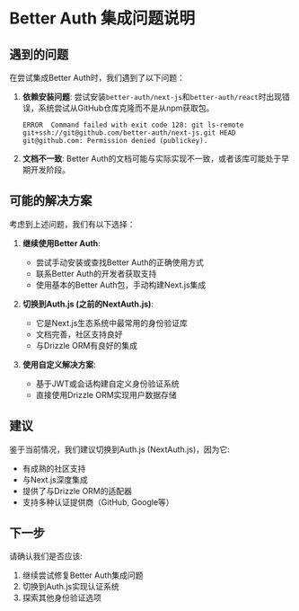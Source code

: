 # Better Auth 集成问题说明

## 遇到的问题

在尝试集成Better Auth时，我们遇到了以下问题：

1. **依赖安装问题**: 尝试安装`better-auth/next-js`和`better-auth/react`时出现错误，系统尝试从GitHub仓库克隆而不是从npm获取包。

   ```
   ERROR  Command failed with exit code 128: git ls-remote git+ssh://git@github.com/better-auth/next-js.git HEAD
   git@github.com: Permission denied (publickey).
   ```

2. **文档不一致**: Better Auth的文档可能与实际实现不一致，或者该库可能处于早期开发阶段。

## 可能的解决方案

考虑到上述问题，我们有以下选择：

1. **继续使用Better Auth**:
   - 尝试手动安装或查找Better Auth的正确使用方式
   - 联系Better Auth的开发者获取支持
   - 使用基本的Better Auth包，手动构建Next.js集成

2. **切换到Auth.js (之前的NextAuth.js)**:
   - 它是Next.js生态系统中最常用的身份验证库
   - 文档完善，社区支持良好
   - 与Drizzle ORM有良好的集成

3. **使用自定义解决方案**:
   - 基于JWT或会话构建自定义身份验证系统
   - 直接使用Drizzle ORM实现用户数据存储

## 建议

鉴于当前情况，我们建议切换到Auth.js (NextAuth.js)，因为它:
- 有成熟的社区支持
- 与Next.js深度集成
- 提供了与Drizzle ORM的适配器
- 支持多种认证提供商（GitHub, Google等）

## 下一步

请确认我们是否应该:
1. 继续尝试修复Better Auth集成问题
2. 切换到Auth.js实现认证系统
3. 探索其他身份验证选项 